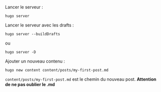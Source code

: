 Lancer le serveur :
```
hugo server
```

Lancer le serveur avec les drafts :
```
hugo server --buildDrafts
```
ou
```
hugo server -D
```

Ajouter un nouveau contenu :
```
hugo new content content/posts/my-first-post.md
```

`content/posts/my-first-post.md` est le chemin du nouveau post. **Attention de ne pas oublier le .md**

